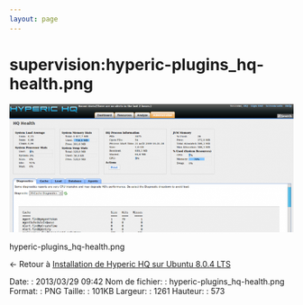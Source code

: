 ```yaml
---
layout: page
---
```


supervision:hyperic-plugins\_hq-health.png
==========================================

[![hyperic-plugins\_hq-health.png](../../assets/media/supervision/hyperic-plugins_hq-health.png@cache=&w=900&h=408 "hyperic-plugins_hq-health.png")](../../assets/media/supervision/hyperic-plugins_hq-health.png@cache= "Afficher le fichier original")

hyperic-plugins\_hq-health.png

← Retour à [Installation de Hyperic HQ sur Ubuntu 8.0.4
LTS](../../various/hyperic-ubuntu-install.html "various:hyperic-ubuntu-install")

Date:
:   2013/03/29 09:42
Nom de fichier:
:   hyperic-plugins\_hq-health.png
Format:
:   PNG
Taille:
:   101KB
Largeur:
:   1261
Hauteur:
:   573

